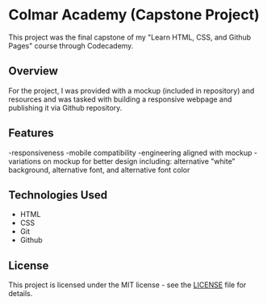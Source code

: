 # Colmar Academy (Capstone Project)

This project was the final capstone of my "Learn HTML, CSS, and Github Pages" course through Codecademy.

## Overview
For the project, I was provided with a mockup (included in repository) and resources and was tasked with building a responsive webpage and publishing it via Github repository.

## Features
-responsiveness
-mobile compatibility
-engineering aligned with mockup
-variations on mockup for better design including: alternative "white" background, alternative font, and alternative font color

## Technologies Used
- HTML
- CSS
- Git
- Github

## License
This project is licensed under the MIT license - see the [LICENSE](LICENSE) file for details.
